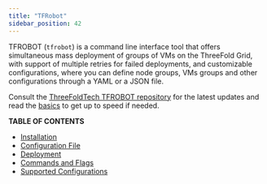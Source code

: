 ```yaml
---
title: "TFRobot"
sidebar_position: 42
---
```




TFROBOT (`tfrobot`) is a command line interface tool that offers simultaneous mass deployment of groups of VMs on the ThreeFold Grid, with support of multiple retries for failed deployments, and customizable configurations, where you can define node groups, VMs groups and other configurations through a YAML or a JSON file.  

Consult the [ThreeFoldTech TFROBOT repository](https://github.com/threefoldtech/tfgrid-sdk-go/tree/development/tfrobot) for the latest updates and read the [basics](../../../../system_administrators/tfgrid3_getstarted/tfgrid3_getstarted.md) to get up to speed if needed.

**TABLE OF CONTENTS**

- [Installation](../../../../developers/tfrobot/tfrobot_installation)
- [Configuration File](../../../../developers/tfrobot/tfrobot_config)
- [Deployment](../../../../developers/tfrobot/tfrobot_deploy)
- [Commands and Flags](../../../../developers/tfrobot/tfrobot_commands_flags)
- [Supported Configurations](../../../../developers/tfrobot/tfrobot_configurations)